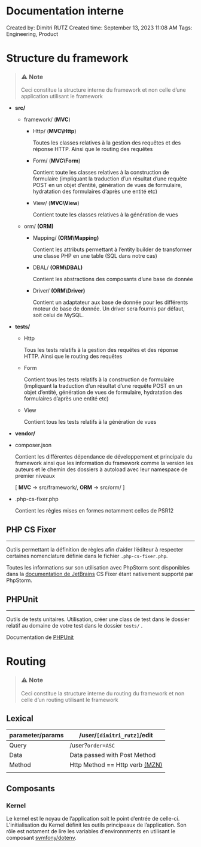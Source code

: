 # Documentation interne

Created by: Dimitri RUTZ
Created time: September 13, 2023 11:08 AM
Tags: Engineering, Product

# Structure du framework


> ### ⚠️ Note
> Ceci constitue la structure interne du framework et non celle d’une application utilisant le framework


- **src/**
    - framework/ (**MVC**)
        - Http/ (**MVC\Http**)
            
            Toutes les classes relatives à la gestion des requêtes et des réponse HTTP. Ainsi que le routing des requêtes
            
        - Form/ (**MVC\Form**)
            
            Contient toute les classes relatives à la construction de formulaire (impliquant la traduction d’un résultat d’une requête POST en un objet d’entité, génération de vues de formulaire, hydratation des formulaires d’après une entité etc)
            
        - View/ (**MVC\View**)
            
            Contient toute les classes relatives à la génération de vues
            
    - orm/ **(ORM)**
        - Mapping/ **(ORM\Mapping)**
            
            Contient les attributs permettant à l’entity builder de transformer une classe PHP en une table (SQL dans notre cas)
            
        - DBAL/ **(ORM\DBAL)**
            
            Contient les abstractions des composants d’une base de donnée
            
        - Driver/ **(ORM\Driver)**
            
            Contient un adaptateur aux base de donnée pour les différents moteur de base de donnée. Un driver sera fournis par défaut, soit celui de MySQL.
            
- **tests/**
    - Http
        
        Tous les tests relatifs à la gestion des requêtes et des réponse HTTP. Ainsi que le routing des requêtes
        
    - Form
        
        Contient tous les tests relatifs à la construction de formulaire (impliquant la traduction d’un résultat d’une requête POST en un objet d’entité, génération de vues de formulaire, hydratation des formulaires d’après une entité etc)
        
    - View
        
        Contient tous les tests relatifs à la génération de vues
        
- **vendor/**
- composer.json
    
    Contient les différentes dépendance de développement et principale du framework ainsi que les information du framework comme la version les auteurs et le chemin des dossiers à autoload avec leur namespace de premier niveaux
    
    [ **MVC** → src/framework/, **ORM** → src/orm/ ]
    
- .php-cs-fixer.php
    
    Contient les règles mises en formes notamment celles de PSR12
    

## PHP CS Fixer

---

Outils permettant la définition de règles afin d’aider l’éditeur à respecter certaines nomenclature définie dans le fichier `.php-cs-fixer.php`.

Toutes les informations sur son utilisation avec PhpStorm sont disponibles dans la [documentation de JetBrains](https://www.jetbrains.com/help/phpstorm/using-php-cs-fixer.html#prerequisites) CS Fixer étant nativement supporté par PhpStorm.

## PHPUnit

---

Outils de tests unitaires. Utilisation, créer une class de test dans le dossier relatif au domaine de votre test dans le dossier `tests/` .

Documentation de [PHPUnit](https://phpunit.de/getting-started/phpunit-10.html)

# Routing

> ### ⚠️ Note
> Ceci constitue la structure interne du routing du framework et non celle d’un routing utilisant le framework


## Lexical

| parameter/params | /user/`[dimitri_rutz]`/edit                                                              |
|------------------|------------------------------------------------------------------------------------------|
| Query            | /user?`order=ASC`                                                                        |
| Data             | Data passed with Post Method                                                             |
| Method           | Http Method == Http verb [(MZN)](https://developer.mozilla.org/fr/docs/Web/HTTP/Methods) |
|                  |                                                                                          |

## Composants

### Kernel

Le kernel est le noyau de l’application soit le point d’entrée de celle-ci. L’initialisation du Kernel définit les outils principeaux de l’application. Son rôle est notament de lire les variables d'environnments en utilisant le composant [symfony/dotenv](https://symfony.com/components/Dotenv).
